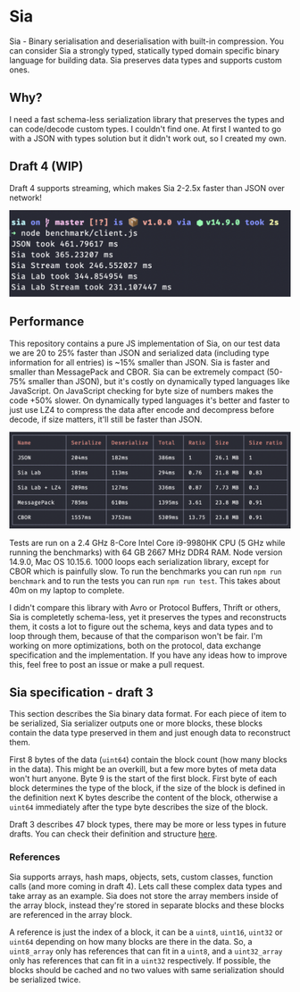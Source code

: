 # Sia

Sia - Binary serialisation and deserialisation with built-in compression. You can consider Sia a strongly typed,
statically typed domain specific binary language for building data. Sia preserves data types and supports custom ones.

## Why?

I need a fast schema-less serialization library that preserves the types and can code/decode custom types.
I couldn't find one. At first I wanted to go with a JSON with types solution but it didn't work out, so
I created my own.

## Draft 4 (WIP)

Draft 4 supports streaming, which makes Sia 2-2.5x faster than JSON over network!

![Sia](./fast.stream.png)

## Performance

This repository contains a pure JS implementation of Sia, on our test data we are 20 to 25% faster than JSON
and serialized data (including type information for all entries) is ~15% smaller than JSON. Sia is faster
and smaller than MessagePack and CBOR. Sia can be extremely compact (50-75% smaller than JSON), but it's costly
on dynamically typed languages like JavaScript. On JavaScript checking for byte size of numbers makes the
code +50% slower. On dynamically typed languages it's better and faster to just use LZ4 to compress the data
after encode and decompress before decode, if size matters, it'll still be faster than JSON.

![Sia](./fast.png)

Tests are run on a 2.4 GHz 8-Core Intel Core i9-9980HK CPU (5 GHz while running the benchmarks)
with 64 GB 2667 MHz DDR4 RAM. Node version 14.9.0, Mac OS 10.15.6. 1000 loops each serialization library,
except for CBOR which is painfully slow. To run the benchmarks you can run
`npm run benchmark` and to run the tests you can run `npm run test`. This takes about 40m on my laptop to complete.

I didn't compare this library with Avro or Protocol Buffers, Thrift or others, Sia is completetly schema-less,
yet it preserves the types and reconstructs them, it costs a lot to figure out the schema, keys and data types and to
loop through them, because of that the comparison won't be fair. I'm working on more optimizations, both on the
protocol, data exchange specification and the implementation. If you have any ideas how to improve this,
feel free to post an issue or make a pull request.

## Sia specification - draft 3

This section describes the Sia binary data format. For each piece of item to be serialized,
Sia serializer outputs one or more blocks, these blocks contain the data type preserved in
them and just enough data to reconstruct them.

First 8 bytes of the data (`uint64`) contain the block count (how many blocks in the data). This might be an overkill,
but a few more bytes of meta data won't hurt anyone. Byte 9 is the start of the first block. First byte of each block
determines the type of the block, if the size of the block is defined in the definition next K bytes describe the content
of the block, otherwise a `uint64` immediately after the type byte describes the size of the block.

Draft 3 describes 47 block types, there may be more or less types in future drafts.
You can check their definition and structure [here](./types.md).

### References

Sia supports arrays, hash maps, objects, sets, custom classes, function calls (and more coming in draft 4).
Lets call these complex data types and take array as an example. Sia does not store the array members inside of
the array block, instead they're stored in separate blocks and these blocks are referenced in the array block.

A reference is just the index of a block, it can be a `uint8`, `uint16`, `uint32` or `uint64` depending on how
many blocks are there in the data. So, a `uint8_array` only has references that can fit in a `uint8`, and a
`uint32_array` only has references that can fit in a `uint32` respectively. If possible, the blocks should be
cached and no two values with same serialization should be serialized twice.

